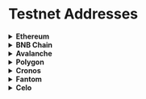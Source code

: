 # Testnet Addresses

<!--
    This is autogenerated document, please do not edit.
-->

<details>
<summary><strong>Ethereum</strong></summary>


### Pantos Contracts

| Smart Contract      | Address                                      |
|---------------------|----------------------------------------------|
| Pantos Hub          | `0x5e447968d4a177fE7bFB8877cA12aE20Bd60dD85` |
| Pantos Forwarder    | `0xce5FE7168424ED2246a3dd79214f2D69a7Edc0BB` |

**ID:** 0

### Multichain Assets

| Symbol    | Token Contract                               | Decimal |
|-----------|----------------------------------------------|---------|
| PAN       | `0x7EFfCc0a130E452c2FB78bFEDBd02a33E03FD50d` | 8       |
| BEST      | `0x9b304A0B21C6B830298b2412e51Bc5Ba17e8b796` | 8       |
| panAVAX   | `0xCD6dF7dBba253d2e14cb7DD8E1b2662CDb40C69F` | 18      |
| panBNB    | `0x997DFc659ABBd30F3514Bde874E663bC82B0e701` | 18      |
| panETH    | `0x3eaFCb56D94FE1a029F727f652323062908D3185` | 18      |
| panMATIC  | `0x3728264a465F216Fd04B7420d484f8Da85BC3241` | 18      |
| panCRO    | `0x30ce06f12960C46aC64542813e45E03164f412fD` | 18      |
| panFTM    | `0xab52C5eADd0bFdFabF97A105a3B64B6F9323FA1b` | 18      |
| panCELO   | `0xEAe1274dBdD006b5eA3197729BF5f11B8fbb427E` | 18      |

</details>

<details>
<summary><strong>BNB Chain</strong></summary>

### Pantos Contracts

| Smart Contract      | Address                                      |
|---------------------|----------------------------------------------|
| Pantos Hub          | `0xFB37499DC5401Dc39a0734df1fC7924d769721d5` |
| Pantos Forwarder    | `0x8d1A4C7bc5f327f30895150c4596E3db6Eb48562` |

**ID:** 1

### Multichain Assets

| Symbol    | Token Contract                               | Decimal |
|-----------|----------------------------------------------|---------|
| PAN       | `0xC892F1D09a7BEF98d65e7f9bD4642d36BC506441` | 8       |
| BEST      | `0xA52D00fAad14B4643aE7011a7DDd02bDD9C6C99e` | 8       |
| panAVAX   | `0x6A7ABeea69f01A225104Cc6AD44B88D15056a3fA` | 18      |
| panBNB    | `0x5538e600dc919f72858dd4D4F5E4327ec6f2af60` | 18      |
| panETH    | `0x5e447968d4a177fE7bFB8877cA12aE20Bd60dD85` | 18      |
| panMATIC  | `0xFd9a7A3fDA872eA8E948b3b41f2dcb6CB40ed277` | 18      |
| panCRO    | `0xC92D9f4169fCD5FcA1A15A177b98f43F0Eb90e3f` | 18      |
| panFTM    | `0xFA5f89e332f4961574F78514a7e369FdD71f1E10` | 18      |
| panCELO   | `0xa562C9Ef83dcfF9ee6bB90FcC7b0DbEFC8C0e8f4` | 18      |

</details>

<details>
<summary><strong>Avalanche</strong></summary>

### Pantos Contracts

| Smart Contract      | Address                                      |
|---------------------|----------------------------------------------|
| Pantos Hub          | `0xbafFb84601BeC1FCb4B842f8917E3eA850781BE7` |
| Pantos Forwarder    | `0xfd7D081b7426aAb19CDc63E245313Ce9fF559cDC` |

**ID:** 3

### Multichain Assets

| Symbol    | Token Contract                               | Decimal |
|-----------|----------------------------------------------|---------|
| PAN       | `0xC892F1D09a7BEF98d65e7f9bD4642d36BC506441` | 8       |
| BEST      | `0x5B1059888f0D2693459de34b4B2061A0DEff9d2F` | 8       |
| panAVAX   | `0x6A7ABeea69f01A225104Cc6AD44B88D15056a3fA` | 18      |
| panBNB    | `0x5538e600dc919f72858dd4D4F5E4327ec6f2af60` | 18      |
| panETH    | `0x5e447968d4a177fE7bFB8877cA12aE20Bd60dD85` | 18      |
| panMATIC  | `0xFd9a7A3fDA872eA8E948b3b41f2dcb6CB40ed277` | 18      |
| panCRO    | `0xE31c64069E6f3275E6bb60293A9a6e9a8F7A346f` | 18      |
| panFTM    | `0xF23BdbAd9Ec3610c0CB475A58eEbf001F0DdED55` | 18      |
| panCELO   | `0x35846c1aA968ce9B643B88ff96DeE21164D0e44e` | 18      |

</details>

<details>
<summary><strong>Polygon</strong></summary>

### Pantos Contracts

| Smart Contract      | Address                                      |
|---------------------|----------------------------------------------|
| Pantos Hub          | `0x5C4B92cd0A956dedc14AF31fD474931540D8277B` |
| Pantos Forwarder    | `0xC458D148d1Cac769239629e744be37eDEf4F06A6` |

**ID:** 5

### Multichain Assets

| Symbol    | Token Contract                               | Decimal |
|-----------|----------------------------------------------|---------|
| PAN       | `0xC892F1D09a7BEF98d65e7f9bD4642d36BC506441` | 8       |
| BEST      | `0xa94AC3924422226c3fC85Aa518E65c836ADFeDF1` | 8       |
| panAVAX   | `0x6A7ABeea69f01A225104Cc6AD44B88D15056a3fA` | 18      |
| panBNB    | `0x5538e600dc919f72858dd4D4F5E4327ec6f2af60` | 18      |
| panETH    | `0x5e447968d4a177fE7bFB8877cA12aE20Bd60dD85` | 18      |
| panMATIC  | `0xFd9a7A3fDA872eA8E948b3b41f2dcb6CB40ed277` | 18      |
| panCRO    | `0xE31c64069E6f3275E6bb60293A9a6e9a8F7A346f` | 18      |
| panFTM    | `0xF23BdbAd9Ec3610c0CB475A58eEbf001F0DdED55` | 18      |
| panCELO   | `0x0613842c24149DE63D46bEE6ba9BD4cE5B80Ee77` | 18      |

</details>

<details>
<summary><strong>Cronos</strong></summary>

### Pantos Contracts

| Smart Contract      | Address                                      |
|---------------------|----------------------------------------------|
| Pantos Hub          | `0x0Cfb3c7C11A33BEf124A9D86073e73932b9AbF90` |
| Pantos Forwarder    | `0x38dd7589fF20370b3BA5d9C09ac1d16Ed3496435` |

**ID:** 6

### Multichain Assets

| Symbol    | Token Contract                               | Decimal |
|-----------|----------------------------------------------|---------|
| PAN       | `0x5538e600dc919f72858dd4D4F5E4327ec6f2af60` | 8       |
| BEST      | `0x5e447968d4a177fE7bFB8877cA12aE20Bd60dD85` | 8       |
| panAVAX   | `0xFd9a7A3fDA872eA8E948b3b41f2dcb6CB40ed277` | 18      |
| panBNB    | `0x7EFfCc0a130E452c2FB78bFEDBd02a33E03FD50d` | 18      |
| panETH    | `0x997DFc659ABBd30F3514Bde874E663bC82B0e701` | 18      |
| panMATIC  | `0x30ce06f12960C46aC64542813e45E03164f412fD` | 18      |
| panCRO    | `0xCD6dF7dBba253d2e14cb7DD8E1b2662CDb40C69F` | 18      |
| panFTM    | `0xEAe1274dBdD006b5eA3197729BF5f11B8fbb427E` | 18      |
| panCELO   | `0x9b304A0B21C6B830298b2412e51Bc5Ba17e8b796` | 18      |

</details>

<details>
<summary><strong>Fantom</strong></summary>

### Pantos Contracts

| Smart Contract      | Address                                      |
|---------------------|----------------------------------------------|
| Pantos Hub          | `0x4BC6A71D4C3D6170d0Db849fE19b8DbA18f1a7F5` |
| Pantos Forwarder    | `0xbBbebAB1c109De08599ae17e2977cD7D91eA2D3b` |

**ID:** 7

### Multichain Assets

| Symbol    | Token Contract                               | Decimal |
|-----------|----------------------------------------------|---------|
| PAN       | `0x5538e600dc919f72858dd4D4F5E4327ec6f2af60` | 8       |
| BEST      | `0x5e447968d4a177fE7bFB8877cA12aE20Bd60dD85` | 8       |
| panAVAX   | `0xFd9a7A3fDA872eA8E948b3b41f2dcb6CB40ed277` | 18      |
| panBNB    | `0x7EFfCc0a130E452c2FB78bFEDBd02a33E03FD50d` | 18      |
| panETH    | `0x997DFc659ABBd30F3514Bde874E663bC82B0e701` | 18      |
| panMATIC  | `0x30ce06f12960C46aC64542813e45E03164f412fD` | 18      |
| panCRO    | `0xCD6dF7dBba253d2e14cb7DD8E1b2662CDb40C69F` | 18      |
| panFTM    | `0xEAe1274dBdD006b5eA3197729BF5f11B8fbb427E` | 18      |
| panCELO   | `0x9b304A0B21C6B830298b2412e51Bc5Ba17e8b796` | 18      |

</details>

<details>
<summary><strong>Celo</strong></summary>

### Pantos Contracts

| Smart Contract      | Address                                      |
|---------------------|----------------------------------------------|
| Pantos Hub          | `0x8389B9A7608dbf52a699b998f309883257923C0E` |
| Pantos Forwarder    | `0x38dd7589fF20370b3BA5d9C09ac1d16Ed3496435` |

**ID:** 8

### Multichain Assets

| Symbol    | Token Contract                               | Decimal |
|-----------|----------------------------------------------|---------|
| PAN       | `0x5538e600dc919f72858dd4D4F5E4327ec6f2af60` | 8       |
| BEST      | `0x5e447968d4a177fE7bFB8877cA12aE20Bd60dD85` | 8       |
| panAVAX   | `0xFd9a7A3fDA872eA8E948b3b41f2dcb6CB40ed277` | 18      |
| panBNB    | `0x7EFfCc0a130E452c2FB78bFEDBd02a33E03FD50d` | 18      |
| panETH    | `0x997DFc659ABBd30F3514Bde874E663bC82B0e701` | 18      |
| panMATIC  | `0x30ce06f12960C46aC64542813e45E03164f412fD` | 18      |
| panCRO    | `0xCD6dF7dBba253d2e14cb7DD8E1b2662CDb40C69F` | 18      |
| panFTM    | `0xEAe1274dBdD006b5eA3197729BF5f11B8fbb427E` | 18      |
| panCELO   | `0x9b304A0B21C6B830298b2412e51Bc5Ba17e8b796` | 18      |

</details>